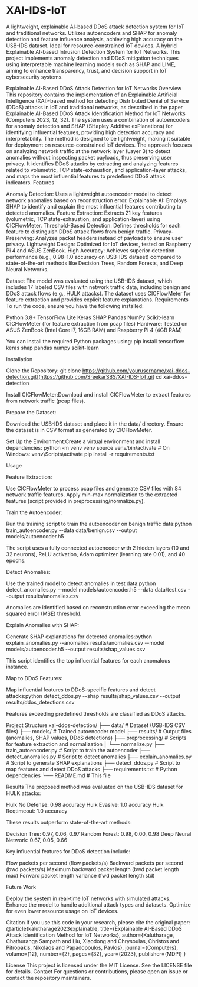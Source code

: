# XAI-IDS-IoT
 A lightweight, explainable AI-based DDoS attack detection system for IoT and traditional networks. Utilizes autoencoders and SHAP for anomaly detection and feature influence analysis, achieving high accuracy on the USB-IDS dataset. Ideal for resource-constrained IoT devices. A hybrid Explainable AI-based Intrusion Detection System for IoT Networks. This project implements anomaly detection and DDoS mitigation techniques using interpretable machine learning models such as SHAP and LIME, aiming to enhance transparency, trust, and decision support in IoT cybersecurity systems.

Explainable AI-Based DDoS Attack Detection for IoT Networks
Overview
This repository contains the implementation of an Explainable Artificial Intelligence (XAI)-based method for detecting Distributed Denial of Service (DDoS) attacks in IoT and traditional networks, as described in the paper Explainable AI-Based DDoS Attack Identification Method for IoT Networks (Computers 2023, 12, 32). The system uses a combination of autoencoders for anomaly detection and SHAP (SHapley Additive exPlanations) for identifying influential features, providing high detection accuracy and interpretability. The method is designed to be lightweight, making it suitable for deployment on resource-constrained IoT devices.
The approach focuses on analyzing network traffic at the network layer (Layer 3) to detect anomalies without inspecting packet payloads, thus preserving user privacy. It identifies DDoS attacks by extracting and analyzing features related to volumetric, TCP state-exhaustion, and application-layer attacks, and maps the most influential features to predefined DDoS attack indicators.
Features

Anomaly Detection: Uses a lightweight autoencoder model to detect network anomalies based on reconstruction error.
Explainable AI: Employs SHAP to identify and explain the most influential features contributing to detected anomalies.
Feature Extraction: Extracts 21 key features (volumetric, TCP state-exhaustion, and application-layer) using CICFlowMeter.
Threshold-Based Detection: Defines thresholds for each feature to distinguish DDoS attack flows from benign traffic.
Privacy-Preserving: Analyzes packet headers instead of payloads to ensure user privacy.
Lightweight Design: Optimized for IoT devices, tested on Raspberry Pi 4 and ASUS ZenBook.
High Accuracy: Achieves superior detection performance (e.g., 0.98–1.0 accuracy on USB-IDS dataset) compared to state-of-the-art methods like Decision Trees, Random Forests, and Deep Neural Networks.

Dataset
The model was evaluated using the USB-IDS dataset, which includes 17 labeled CSV files with network traffic data, including benign and DDoS attack flows (e.g., HULK attacks). The dataset uses CICFlowMeter for feature extraction and provides explicit feature explanations.
Requirements
To run the code, ensure you have the following installed:

Python 3.8+
TensorFlow Lite
Keras
SHAP
Pandas
NumPy
Scikit-learn
CICFlowMeter (for feature extraction from pcap files)
Hardware: Tested on ASUS ZenBook (Intel Core i7, 16GB RAM) and Raspberry Pi 4 (4GB RAM)

You can install the required Python packages using:
pip install tensorflow keras shap pandas numpy scikit-learn

Installation

Clone the Repository:
git clone https://github.com/yourusername/xai-ddos-detection.git](https://github.com/SreekarSBS/XAI-IDS-IoT.git
cd xai-ddos-detection


Install CICFlowMeter:Download and install CICFlowMeter to extract features from network traffic (pcap files).

Prepare the Dataset:

Download the USB-IDS dataset and place it in the data/ directory.
Ensure the dataset is in CSV format as generated by CICFlowMeter.


Set Up the Environment:Create a virtual environment and install dependencies:
python -m venv venv
source venv/bin/activate  # On Windows: venv\Scripts\activate
pip install -r requirements.txt



Usage

Feature Extraction:

Use CICFlowMeter to process pcap files and generate CSV files with 84 network traffic features.
Apply min-max normalization to the extracted features (script provided in preprocessing/normalize.py).


Train the Autoencoder:

Run the training script to train the autoencoder on benign traffic data:python train_autoencoder.py --data data/benign.csv --output models/autoencoder.h5


The script uses a fully connected autoencoder with 2 hidden layers (10 and 32 neurons), ReLU activation, Adam optimizer (learning rate 0.01), and 40 epochs.


Detect Anomalies:

Use the trained model to detect anomalies in test data:python detect_anomalies.py --model models/autoencoder.h5 --data data/test.csv --output results/anomalies.csv


Anomalies are identified based on reconstruction error exceeding the mean squared error (MSE) threshold.


Explain Anomalies with SHAP:

Generate SHAP explanations for detected anomalies:python explain_anomalies.py --anomalies results/anomalies.csv --model models/autoencoder.h5 --output results/shap_values.csv


This script identifies the top influential features for each anomalous instance.


Map to DDoS Features:

Map influential features to DDoS-specific features and detect attacks:python detect_ddos.py --shap results/shap_values.csv --output results/ddos_detections.csv


Features exceeding predefined thresholds are classified as DDoS attacks.



Project Structure
xai-ddos-detection/
├── data/                    # Dataset (USB-IDS CSV files)
├── models/                  # Trained autoencoder model
├── results/                 # Output files (anomalies, SHAP values, DDoS detections)
├── preprocessing/           # Scripts for feature extraction and normalization
│   └── normalize.py
├── train_autoencoder.py     # Script to train the autoencoder
├── detect_anomalies.py      # Script to detect anomalies
├── explain_anomalies.py     # Script to generate SHAP explanations
├── detect_ddos.py           # Script to map features and detect DDoS attacks
├── requirements.txt         # Python dependencies
└── README.md                # This file

Results
The proposed method was evaluated on the USB-IDS dataset for HULK attacks:

Hulk No Defense: 0.98 accuracy
Hulk Evasive: 1.0 accuracy
Hulk Reqtimeout: 1.0 accuracy

These results outperform state-of-the-art methods:

Decision Tree: 0.97, 0.06, 0.97
Random Forest: 0.98, 0.00, 0.98
Deep Neural Network: 0.67, 0.05, 0.66

Key influential features for DDoS detection include:

Flow packets per second (flow packets/s)
Backward packets per second (bwd packets/s)
Maximum backward packet length (bwd packet length max)
Forward packet length variance (fwd packet length std)

Future Work

Deploy the system in real-time IoT networks with simulated attacks.
Enhance the model to handle additional attack types and datasets.
Optimize for even lower resource usage on IoT devices.

Citation
If you use this code in your research, please cite the original paper:
@article{kalutharage2023explainable,
  title={Explainable AI-Based DDoS Attack Identification Method for IoT Networks},
  author={Kalutharage, Chathuranga Sampath and Liu, Xiaodong and Chrysoulas, Christos and Pitropakis, Nikolaos and Papadopoulos, Pavlos},
  journal={Computers},
  volume={12},
  number={2},
  pages={32},
  year={2023},
  publisher={MDPI}
}

License
This project is licensed under the MIT License. See the LICENSE file for details.
Contact
For questions or contributions, please open an issue or contact the repository maintainers.
